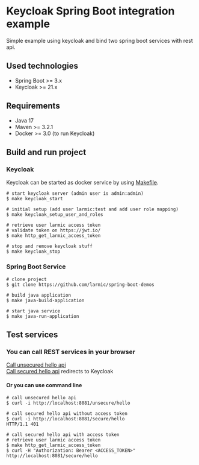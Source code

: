 # Keycloak Spring Boot integration example

Simple example using keycloak and bind two spring boot services with rest api.

## Used technologies

* Spring Boot >= 3.x
* Keycloak >= 21.x

## Requirements

* Java 17
* Maven >= 3.2.1
* Docker >= 3.0 (to run Keycloak)

## Build and run project

### Keycloak

Keycloak can be started as docker service by using [Makefile](Makefile).

```shell
# start keycloak server (admin user is admin:admin)
$ make keycloak_start

# initial setup (add user larmic:test and add user role mapping)
$ make keycloak_setup_user_and_roles

# retrieve user larmic access token
# validate token on https://jwt.io/
$ make http_get_larmic_access_token

# stop and remove keycloak stuff
$ make keycloak_stop
```

### Spring Boot Service

```shell
# clone project
$ git clone https://github.com/larmic/spring-boot-demos

# build java application 
$ make java-build-application

# start java service
$ make java-run-application
```

## Test services

### You can call REST services in your browser

[Call unsecured hello api](http://localhost:8081/unsecure/hello)  
[Call secured hello api](http://localhost:8081/secure/hello) redirects to Keycloak

#### Or you can use command line

```shell 
# call unsecured hello api
$ curl -i http://localhost:8081/unsecure/hello

# call secured hello api without access token
$ curl -i http://localhost:8081/secure/hello
HTTP/1.1 401

# call secured hello api with access token
# retrieve user larmic access token
$ make http_get_larmic_access_token
$ curl -H "Authorization: Bearer <ACCESS_TOKEN>" http://localhost:8081/secure/hello
```